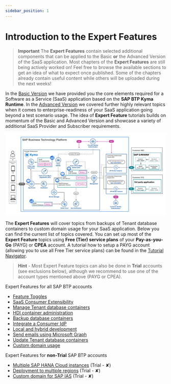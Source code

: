 ```yaml
---
sidebar_position: 1
---
```

# Introduction to the Expert Features

> **Important** 
> The **Expert Features** contain selected additional components that can be applied to the Basic **or** the Advanced Version of the SaaS application. Most chapters of the **Expert Features** are still being actively worked on! Feel free to browse the available sections to get an idea of what to expect once published. Some of the chapters already contain useful content while others will be uploaded during the next weeks!

In the [Basic Version](../../2-basic/0-introduction-basic-version/README.md) we have provided you the core elements required for a Software as a Service (SaaS) application based on the **SAP BTP Kyma Runtime**. In the [Advanced Version](../../3-advanced/0-introduction-advanced-version/README.md) we covered further highly relevant topics when it comes to enterprise-readiness of your SaaS application going beyond a test scenario usage. The idea of **Expert Feature** tutorials builds on momentum of the Basic and Advanced Version and showcase a variety of additional SaaS Provider and Subscriber requirements.

![<img src="./images/App_Architecture_Expert.png" width="600" />](./images/App_Architecture_Expert.png?raw=true)

The **Expert Features** will cover topics from backups of Tenant database containers to custom domain usage for your SaaS application. Below you can find the current list of topics covered. You can set up most of the **Expert Feature** topics using **Free (Tier) service plans** of your **Pay-as-you-Go** (PAYG) or **CPEA** account. A tutorial how to setup a PAYG account (allowing you to use all Free Tier service plans) can be found in the [Tutorial Navigator](https://developers.sap.com/tutorials/btp-free-tier-account.html).

> **Hint** - Most Expert Feature topics can also be done in **Trial** accounts (see exclusions below), although we recommend to use one of the account types mentioned above (PAYG or CPEA).

  Expert Features for all SAP BTP accounts

* [Feature Toggles](../feature-toggles/README.md)
* [SaaS Consumer Extensibility](../consumer-extensibility/README.md)
* [Manage Tenant database containers](../manage-tenant-containers/README.md)
* [HDI container administration](../hdi-container-administration/README.md) 
* [Backup database containers](../backup-database-containers/README.md)
* [Integrate a Consumer IdP](../integrate-consumers-idp/README.md)
* [Local and hybrid development](../local-hybrid-development/README.md)
* [Send emails using Microsoft Graph](../send-emails-graph-api/README.md)
* [Update Tenant database containers](../update-tenant-containers/README.md)
* [Custom domain usage](../custom-domain-usage/README.md)

Expert Features for **non-Trial** SAP BTP accounts

* [Multiple SAP HANA Cloud instances](./docu/4-expert/multiple-hana-cloud/README.md) (Trial - ✘)
* [Deployment to multiple regions](../deploy-multiple-regions/README.md) (Trial - ✘)
* [Custom domain for SAP IAS](../custom-domain-for-ias/README.md) (Trial - ✘)
